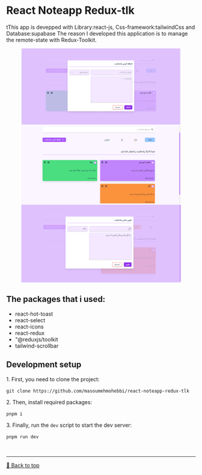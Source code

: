 # React Noteapp Redux-tlk

tThis app is devepped with Library:react-js, Css-framework:tailwindCss and Database:supabase The reason I developed this application is to manage the remote-state with Redux-Toolkit.

<figure>
  <img src="https://github.com/masoumehmohebbi/react-noteapp-redux-tlk/blob/main/App_1.PNG"/>
  <img src="https://github.com/masoumehmohebbi/react-noteapp-redux-tlk/blob/main/App_2.PNG"/>
  <img src="https://github.com/masoumehmohebbi/react-noteapp-redux-tlk/blob/main/App_3.PNG"/>
</figure>

<h2>The packages that i used:</h2>
<ul>
 <li>react-hot-toast</li>
 <li>react-select</li>
 <li>react-icons</li>
 <li>react-redux</li>
 <li>"@reduxjs/toolkit</li>
 <li>tailwind-scrollbar</li>
</ul>

<h2>Development setup</h2>
<p>1. First, you need to clone the project:</p>

```
git clone https://github.com/masoumehmohebbi/react-noteapp-redux-tlk
```

<p>2. Then, install required packages:</p>

```
pnpm i
```

<p>3. Finally, run the <code>dev</code> script to start the dev server:</p>

```
pnpm run dev
```

<br><hr>
[🔼 Back to top](#)

